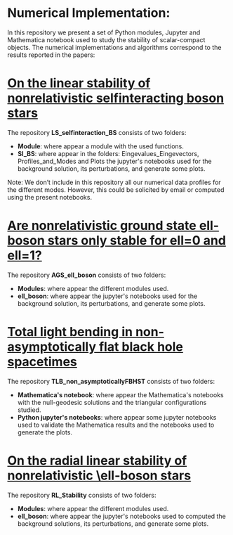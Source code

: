 # Numerical Implementation:
In this repository we present a set of Python modules, Jupyter and Mathematica notebook used to study the stability of scalar-compact objects. The numerical implementations and algorithms correspond to the results reported in the papers:

# [On the linear stability of nonrelativistic selfinteracting boson stars](https://arxiv.org/pdf/2402.07998.pdf)

The repository **LS_selfinteraction_BS** consists of two folders:
- **Module**: where appear a module with the used functions.
- **SI_BS**: where appear in the folders: Eingevalues_Eingevectors, Profiles_and_Modes and Plots the jupyter's notebooks used for the background solution, its perturbations, and generate some plots.

Note: We don’t include in this repository all our numerical data profiles for the different modes. However, this could be solicited by email or computed using the present notebooks.

# [Are nonrelativistic ground state ell-boson stars only stable for ell=0 and ell=1?](https://arxiv.org/abs/2310.18405)

The repository **AGS_ell_boson** consists of two folders: 

- **Modules**: where appear the different modules used.
- **ell_boson**: where appear the jupyter's notebooks used for the background solution, its perturbations, and generate some plots.

# [Total light bending in non-asymptotically flat black hole spacetimes](https://iopscience.iop.org/article/10.1088/1361-6382/ad0e81)

The repository **TLB_non_asymptoticallyFBHST** consists of two folders: 

- **Mathematica's notebook**: where appear the Mathematica's notebooks with the null-geodesic solutions and the triangular configurations studied.
- **Python jupyter's notebooks**: where appear some jupyter notebooks used to validate the Mathematica results and the notebooks used to generate the plots.

# [On the radial linear stability of nonrelativistic \ell-boson stars](https://journals.aps.org/prd/abstract/10.1103/PhysRevD.107.084001)

The repository **RL_Stability** consists of two folders: 

- **Modules**: where appear the different modules used.
- **ell_boson**: where appear the jupyter's notebooks used to computed the background solutions, its perturbations, and generate some plots.
